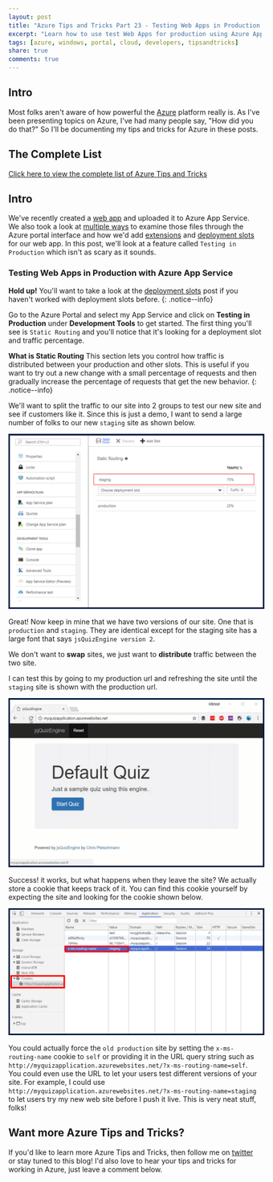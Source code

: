 ```yaml
---
layout: post
title: "Azure Tips and Tricks Part 23 - Testing Web Apps in Production with Azure App Service"
excerpt: "Learn how to use test Web Apps for production using Azure App Service"
tags: [azure, windows, portal, cloud, developers, tipsandtricks]
share: true
comments: true
---
```


## Intro

Most folks aren't aware of how powerful the [Azure](http://www.azure.com) platform really is. As I've been presenting topics on Azure, I've had many people say, "How did you do that?" So I'll be documenting my tips and tricks for Azure in these posts.

## The Complete List

[Click here to view the complete list of Azure Tips and Tricks ](https://michaelcrump.net/azure-tips-and-tricks-complete-list/)

## Intro

We've recently created a [web app](http://www.michaelcrump.net/azure-tips-and-tricks19/) and uploaded it to Azure App Service. We also took a look at [multiple ways](http://www.michaelcrump.net/azure-tips-and-tricks20/) to examine those files through the Azure portal interface and how we'd add [extensions](http://www.michaelcrump.net/azure-tips-and-tricks21/) and [deployment slots](http://www.michaelcrump.net/azure-tips-and-tricks22/) for our web app. In this post, we'll look at a feature called `Testing in Production` which isn't as scary as it sounds.  

### Testing Web Apps in Production with Azure App Service

**Hold up!** You'll want to take a look at the [deployment slots](http://www.michaelcrump.net/azure-tips-and-tricks22/) post if you haven't worked with deployment slots before. 
{: .notice--info}

Go to the Azure Portal and select my App Service and click on **Testing in Production** under **Development Tools** to get started. The first thing you'll see is `Static Routing` and you'll notice that it's looking for a deployment slot and traffic percentage. 

**What is Static Routing** This section lets you control how traffic is distributed between your production and other slots. This is useful if you want to try out a new change with a small percentage of requests and then gradually increase the percentage of requests that get the new behavior.
{: .notice--info}

We'll want to split the traffic to our site into 2 groups to test our new site and see if customers like it. Since this is just a demo, I want to send a large number of folks to our new `staging` site as shown below. 

<img style="border:3px solid #021a40" src="/files/testinprodazure7.png">

Great! Now keep in mine that we have two versions of our site. One that is `production` and `staging`. They are identical except for the staging site has a large font that says `jsQuizEngine version 2`. 

We don't want to **swap** sites, we just want to **distribute** traffic between the two site. 

I can test this by going to my production url and refreshing the site until the `staging` site is shown with the production url. 

<img style="border:3px solid #021a40" src="/files/testinprodazure1.gif">

Success! it works, but what happens when they leave the site? We actually store a cookie that keeps track of it. You can find this cookie yourself by expecting the site and looking for the cookie shown below. 

<img style="border:3px solid #021a40" src="/files/testinprodazure2.png">

You could actually force the `old production` site by setting the `x-ms-routing-name` cookie to `self` or providing it in the URL query string such as `http://myquizapplication.azurewebsites.net/?x-ms-routing-name=self`. You could even use the URL to let your users test different versions of your site. For example, I could use `http://myquizapplication.azurewebsites.net/?x-ms-routing-name=staging` to let users try my new web site before I push it live. This is very neat stuff, folks! 

## Want more Azure Tips and Tricks?

If you'd like to learn more Azure Tips and Tricks, then follow me on [twitter](http://twitter.com/mbcrump) or stay tuned to this blog! I'd also love to hear your tips and tricks for working in Azure, just leave a comment below. 
